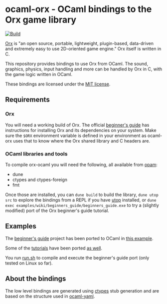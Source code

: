 # ocaml-orx - OCaml bindings to the Orx game library

[![Build](https://github.com/orx/ocaml-orx/actions/workflows/main.yml/badge.svg)](https://github.com/orx/ocaml-orx/actions/workflows/main.yml)

[Orx] is "an open source, portable, lightweight, plugin-based, data-driven and
extremely easy to use 2D-oriented game engine."  Orx itself is written in C.

This repository provides bindings to use Orx from OCaml. The
sound, graphics, physics, input handling and more can be handled by Orx in C,
with the game logic written in OCaml.

These bindings are licensed under the [MIT license](LICENSE.md).

## Requirements

### Orx
You will need a working build of Orx. The official [beginner's guide][guide] has
instructions for installing Orx and its dependencies on your system. Make sure
the `$ORX` environment variable is defined in your environment as ocaml-orx uses
that to know where the Orx shared library and C headers are.

### OCaml libraries and tools
To compile orx-ocaml you will need the following, all available from [opam]:
* dune
* ctypes and ctypes-foreign
* fmt

Once those are installed, you can `dune build` to build the library,
`dune utop src` to explore the bindings from a REPL if you have [utop]
installed, or `dune exec examples/wiki/beginners_guide/beginners_guide.exe`
to try a (slightly modified) port of the Orx beginner's guide tutorial.

## Examples
The [beginner's guide][guide] project has been ported to OCaml in
[this example](examples/wiki/beginners_guide/beginners_guide.ml).

Some of the [tutorials][tutorials] have been ported [as well](examples/tutorial/).

You run [run.sh](run.sh) to compile and execute the beginner's guide port
(only tested on Linux so far).

## About the bindings
The low level bindings are generated using [ctypes] stub generation and are
based on the structure used in [ocaml-yaml].

[Orx]: https://orx-project.org
[ctypes]: https://github.com/ocamllabs/ocaml-ctypes
[ocaml-yaml]: https://github.com/avsm/ocaml-yaml
[guide]: https://orx-project.org/wiki/en/guides/beginners/main
[tutorials]: https://github.com/orx/orx/tree/master/tutorial/src
[opam]: https://opam.ocaml.org
[utop]: https://opam.ocaml.org/packages/utop/
